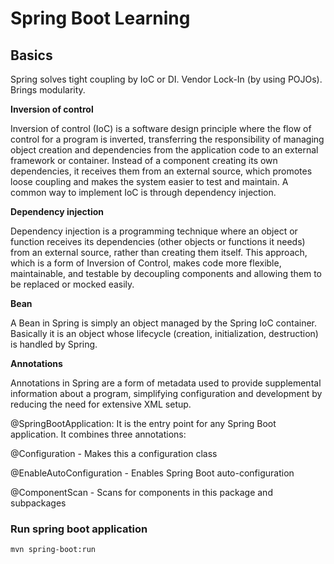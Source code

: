 # Spring Boot Learning

## Basics

Spring solves tight coupling by IoC or DI. Vendor Lock-In (by using POJOs). Brings modularity.

**Inversion of control**

Inversion of control (IoC) is a software design principle where the flow of control for a program is inverted, transferring the responsibility of managing object creation and dependencies from the application code to an external framework or container. Instead of a component creating its own dependencies, it receives them from an external source, which promotes loose coupling and makes the system easier to test and maintain. A common way to implement IoC is through dependency injection.

**Dependency injection**

Dependency injection is a programming technique where an object or function receives its dependencies (other objects or functions it needs) from an external source, rather than creating them itself. This approach, which is a form of Inversion of Control, makes code more flexible, maintainable, and testable by decoupling components and allowing them to be replaced or mocked easily. 

**Bean**

A Bean in Spring is simply an object managed by the Spring IoC container. Basically it is an object whose lifecycle (creation, initialization, destruction) is handled by Spring.

**Annotations**

Annotations in Spring are a form of metadata used to provide supplemental information about a program, simplifying configuration and development by reducing the need for extensive XML setup. 


@SpringBootApplication: It is the entry point for any Spring Boot application. It combines three annotations:

@Configuration - Makes this a configuration class

@EnableAutoConfiguration - Enables Spring Boot auto-configuration

@ComponentScan - Scans for components in this package and subpackages



### Run spring boot application

```
mvn spring-boot:run
```
